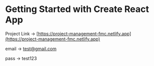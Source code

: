 # Getting Started with Create React App

Project Link -> [https://project-management-fmc.netlify.app](https://project-management-fmc.netlify.app)

email -> test@gmail.com

pass -> test123
